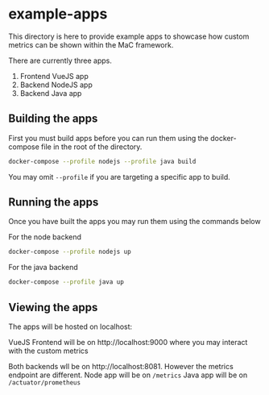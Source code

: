 # example-apps

This directory is here to provide example apps to showcase how custom metrics can be shown within the MaC framework.

There are currently three apps.

1. Frontend VueJS app
1. Backend NodeJS app
1. Backend Java app

## Building the apps

First you must build apps before you can run them using the docker-compose file in the root of the directory.

```sh
docker-compose --profile nodejs --profile java build 
```

You may omit `--profile` if you are targeting a specific app to build.

## Running the apps

Once you have built the apps you may run them using the commands below

For the node backend
```sh
docker-compose --profile nodejs up
```

For the java backend
```sh
docker-compose --profile java up
```

## Viewing the apps

The apps will be hosted on localhost:

VueJS Frontend will be on http://localhost:9000 where you may interact with the custom metrics

Both backends wll be on http://localhost:8081. However the metrics endpoint are different.
Node app will be on `/metrics`
Java app will be on `/actuator/prometheus`


